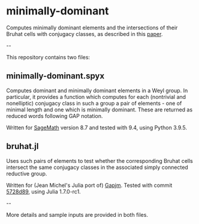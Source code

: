 # minimally-dominant
Computes minimally dominant elements and the intersections of their Bruhat cells
with conjugacy classes, as described in this [paper].

--

This repository contains two files:

## minimally-dominant.spyx

Computes dominant and minimally dominant elements in a Weyl group. In
particular, it provides a function which computes for each (nontrivial and
nonelliptic) conjugacy class in such a group a pair of elements - one of minimal
length and one which is minimally dominant. These are returned as reduced words
following GAP notation.

Written for [SageMath] version 8.7 and tested with 9.4, using Python 3.9.5.

## bruhat.jl

Uses such pairs of elements to test whether the corresponding Bruhat cells
intersect the same conjugacy classes in the associated simply connected
reductive group.

Written for (Jean Michel's Julia port of) [Gapjm]. Tested with commit
[5728d89][Gapjmcommit], using Julia 1.7.0-rc1.

--

More details and sample inputs are provided in both files.

[paper]: https://arxiv.org/abs/2110.09266
[SageMath]: https://www.sagemath.org
[Gapjm]: https://jmichel7.github.io/Gapjm.jl
[Gapjmcommit]: https://github.com/jmichel7/Gapjm.jl/commit/5728d89532ab4e23fb2cf2b5759587d8d4185b5d